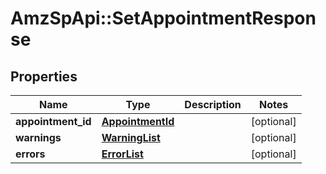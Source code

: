 # AmzSpApi::SetAppointmentResponse

## Properties
Name | Type | Description | Notes
------------ | ------------- | ------------- | -------------
**appointment_id** | [**AppointmentId**](AppointmentId.md) |  | [optional] 
**warnings** | [**WarningList**](WarningList.md) |  | [optional] 
**errors** | [**ErrorList**](ErrorList.md) |  | [optional] 

